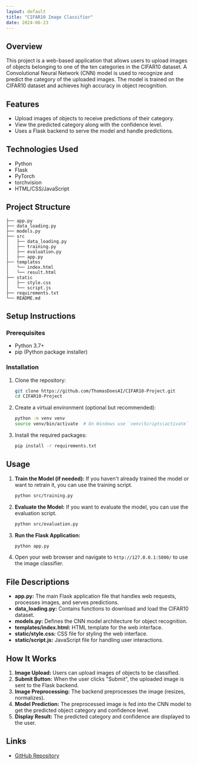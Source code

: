 ```yaml
---
layout: default
title: "CIFAR10 Image Classifier"
date: 2024-06-23
---
```


## Overview
This project is a web-based application that allows users to upload images of objects belonging to one of the ten categories in the CIFAR10 dataset. A Convolutional Neural Network (CNN) model is used to recognize and predict the category of the uploaded images. The model is trained on the CIFAR10 dataset and achieves high accuracy in object recognition.

## Features
- Upload images of objects to receive predictions of their category.
- View the predicted category along with the confidence level.
- Uses a Flask backend to serve the model and handle predictions.

## Technologies Used
- Python
- Flask
- PyTorch
- torchvision
- HTML/CSS/JavaScript

## Project Structure
```
├── app.py 
├── data_loading.py 
├── models.py 
├── src 
│   ├── data_loading.py 
│   ├── training.py 
│   ├── evaluation.py 
│   ├── app.py 
├── templates 
│   └── index.html 
│   └── result.html 
├── static 
│   ├── style.css 
│   └── script.js 
├── requirements.txt 
└── README.md 
```

## Setup Instructions

### Prerequisites
- Python 3.7+
- pip (Python package installer)

### Installation
1. Clone the repository:
    ```bash
    git clone https://github.com/ThomasDoesAI/CIFAR10-Project.git
    cd CIFAR10-Project
    ```

2. Create a virtual environment (optional but recommended):
    ```bash
    python -m venv venv
    source venv/bin/activate  # On Windows use `venv\Scripts\activate`
    ```

3. Install the required packages:
    ```bash
    pip install -r requirements.txt
    ```

## Usage

1. **Train the Model (if needed):**
   If you haven't already trained the model or want to retrain it, you can use the training script. 
   ```bash
   python src/training.py
   ```

2. **Evaluate the Model:**
    If you want to evaluate the model, you can use the evaluation script.
    ```bash
    python src/evaluation.py
    ```

3. **Run the Flask Application:**
    ```bash
    python app.py
    ```

4. Open your web browser and navigate to `http://127.0.0.1:5000/` to use the image classifier.

## File Descriptions

- **app.py:** The main Flask application file that handles web requests, processes images, and serves predictions.
- **data_loading.py:** Contains functions to download and load the CIFAR10 dataset.
- **models.py:** Defines the CNN model architecture for object recognition.
- **templates/index.html:** HTML template for the web interface.
- **static/style.css:** CSS file for styling the web interface.
- **static/script.js:** JavaScript file for handling user interactions.

## How It Works

1. **Image Upload:** Users can upload images of objects to be classified.
2. **Submit Button:** When the user clicks "Submit", the uploaded image is sent to the Flask backend.
3. **Image Preprocessing:** The backend preprocesses the image (resizes, normalizes).
4. **Model Prediction:** The preprocessed image is fed into the CNN model to get the predicted object category and confidence level.
5. **Display Result:** The predicted category and confidence are displayed to the user.

## Links
- [GitHub Repository](https://github.com/ThomasDoesAI/CIFAR10-Project)
